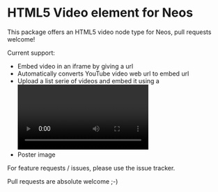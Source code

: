 HTML5 Video element for Neos
============================

This package offers an HTML5 video node type for Neos, pull requests welcome!

Current support:

* Embed video in an iframe by giving a url
* Automatically converts YouTube video web url to embed url
* Upload a list serie of videos and embed it using a <video> tag
* Poster image
 
For feature requests / issues, please use the issue tracker.

Pull requests are absolute welcome ;-)
